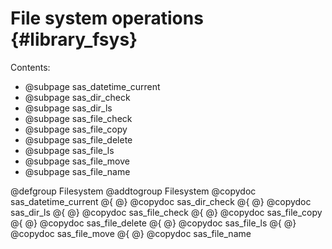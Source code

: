 # File system operations {#library_fsys}

Contents:

- @subpage sas_datetime_current
- @subpage sas_dir_check
- @subpage sas_dir_ls
- @subpage sas_file_check
- @subpage sas_file_copy
- @subpage sas_file_delete
- @subpage sas_file_ls
- @subpage sas_file_move
- @subpage sas_file_name

@defgroup Filesystem
@addtogroup Filesystem
@copydoc sas_datetime_current
@{
@}
@copydoc sas_dir_check
@{
@}
@copydoc sas_dir_ls
@{
@}
@copydoc sas_file_check
@{
@}
@copydoc sas_file_copy
@{
@}
@copydoc sas_file_delete
@{
@}
@copydoc sas_file_ls
@{
@}
@copydoc sas_file_move
@{
@}
@copydoc sas_file_name
